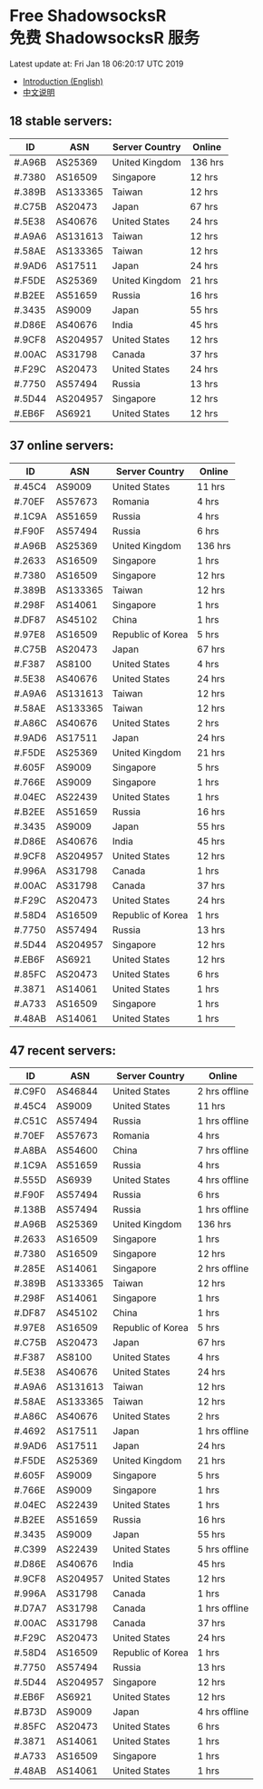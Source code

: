 # Free ShadowsocksR<br>免费 ShadowsocksR 服务

Latest update at: Fri Jan 18 06:20:17 UTC 2019

- [Introduction (English)](https://vision-network.readthedocs.io/en/latest/autossr/autossr.html)
- [中文说明](https://vision-network.readthedocs.io/zh_CN/latest/autossr/autossr.html)


## 18 stable servers:

| ID | ASN | Server Country | Online |
| ------ | ------ | ------ | ------ |
| #.A96B | AS25369 | United Kingdom | 136 hrs |
| #.7380 | AS16509 | Singapore | 12 hrs |
| #.389B | AS133365 | Taiwan | 12 hrs |
| #.C75B | AS20473 | Japan | 67 hrs |
| #.5E38 | AS40676 | United States | 24 hrs |
| #.A9A6 | AS131613 | Taiwan | 12 hrs |
| #.58AE | AS133365 | Taiwan | 12 hrs |
| #.9AD6 | AS17511 | Japan | 24 hrs |
| #.F5DE | AS25369 | United Kingdom | 21 hrs |
| #.B2EE | AS51659 | Russia | 16 hrs |
| #.3435 | AS9009 | Japan | 55 hrs |
| #.D86E | AS40676 | India | 45 hrs |
| #.9CF8 | AS204957 | United States | 12 hrs |
| #.00AC | AS31798 | Canada | 37 hrs |
| #.F29C | AS20473 | United States | 24 hrs |
| #.7750 | AS57494 | Russia | 13 hrs |
| #.5D44 | AS204957 | Singapore | 12 hrs |
| #.EB6F | AS6921 | United States | 12 hrs |

## 37 online servers:

| ID | ASN | Server Country | Online |
| ------ | ------ | ------ | ------ |
| #.45C4 | AS9009 | United States | 11 hrs |
| #.70EF | AS57673 | Romania | 4 hrs |
| #.1C9A | AS51659 | Russia | 4 hrs |
| #.F90F | AS57494 | Russia | 6 hrs |
| #.A96B | AS25369 | United Kingdom | 136 hrs |
| #.2633 | AS16509 | Singapore | 1 hrs |
| #.7380 | AS16509 | Singapore | 12 hrs |
| #.389B | AS133365 | Taiwan | 12 hrs |
| #.298F | AS14061 | Singapore | 1 hrs |
| #.DF87 | AS45102 | China | 1 hrs |
| #.97E8 | AS16509 | Republic of Korea | 5 hrs |
| #.C75B | AS20473 | Japan | 67 hrs |
| #.F387 | AS8100 | United States | 4 hrs |
| #.5E38 | AS40676 | United States | 24 hrs |
| #.A9A6 | AS131613 | Taiwan | 12 hrs |
| #.58AE | AS133365 | Taiwan | 12 hrs |
| #.A86C | AS40676 | United States | 2 hrs |
| #.9AD6 | AS17511 | Japan | 24 hrs |
| #.F5DE | AS25369 | United Kingdom | 21 hrs |
| #.605F | AS9009 | Singapore | 5 hrs |
| #.766E | AS9009 | Singapore | 1 hrs |
| #.04EC | AS22439 | United States | 1 hrs |
| #.B2EE | AS51659 | Russia | 16 hrs |
| #.3435 | AS9009 | Japan | 55 hrs |
| #.D86E | AS40676 | India | 45 hrs |
| #.9CF8 | AS204957 | United States | 12 hrs |
| #.996A | AS31798 | Canada | 1 hrs |
| #.00AC | AS31798 | Canada | 37 hrs |
| #.F29C | AS20473 | United States | 24 hrs |
| #.58D4 | AS16509 | Republic of Korea | 1 hrs |
| #.7750 | AS57494 | Russia | 13 hrs |
| #.5D44 | AS204957 | Singapore | 12 hrs |
| #.EB6F | AS6921 | United States | 12 hrs |
| #.85FC | AS20473 | United States | 6 hrs |
| #.3871 | AS14061 | United States | 1 hrs |
| #.A733 | AS16509 | Singapore | 1 hrs |
| #.48AB | AS14061 | United States | 1 hrs |

## 47 recent servers:

| ID | ASN | Server Country | Online |
| ------ | ------ | ------ | ------ |
| #.C9F0 | AS46844 | United States | 2 hrs offline |
| #.45C4 | AS9009 | United States | 11 hrs |
| #.C51C | AS57494 | Russia | 1 hrs offline |
| #.70EF | AS57673 | Romania | 4 hrs |
| #.A8BA | AS54600 | China | 7 hrs offline |
| #.1C9A | AS51659 | Russia | 4 hrs |
| #.555D | AS6939 | United States | 4 hrs offline |
| #.F90F | AS57494 | Russia | 6 hrs |
| #.138B | AS57494 | Russia | 1 hrs offline |
| #.A96B | AS25369 | United Kingdom | 136 hrs |
| #.2633 | AS16509 | Singapore | 1 hrs |
| #.7380 | AS16509 | Singapore | 12 hrs |
| #.285E | AS14061 | Singapore | 2 hrs offline |
| #.389B | AS133365 | Taiwan | 12 hrs |
| #.298F | AS14061 | Singapore | 1 hrs |
| #.DF87 | AS45102 | China | 1 hrs |
| #.97E8 | AS16509 | Republic of Korea | 5 hrs |
| #.C75B | AS20473 | Japan | 67 hrs |
| #.F387 | AS8100 | United States | 4 hrs |
| #.5E38 | AS40676 | United States | 24 hrs |
| #.A9A6 | AS131613 | Taiwan | 12 hrs |
| #.58AE | AS133365 | Taiwan | 12 hrs |
| #.A86C | AS40676 | United States | 2 hrs |
| #.4692 | AS17511 | Japan | 1 hrs offline |
| #.9AD6 | AS17511 | Japan | 24 hrs |
| #.F5DE | AS25369 | United Kingdom | 21 hrs |
| #.605F | AS9009 | Singapore | 5 hrs |
| #.766E | AS9009 | Singapore | 1 hrs |
| #.04EC | AS22439 | United States | 1 hrs |
| #.B2EE | AS51659 | Russia | 16 hrs |
| #.3435 | AS9009 | Japan | 55 hrs |
| #.C399 | AS22439 | United States | 5 hrs offline |
| #.D86E | AS40676 | India | 45 hrs |
| #.9CF8 | AS204957 | United States | 12 hrs |
| #.996A | AS31798 | Canada | 1 hrs |
| #.D7A7 | AS31798 | Canada | 1 hrs offline |
| #.00AC | AS31798 | Canada | 37 hrs |
| #.F29C | AS20473 | United States | 24 hrs |
| #.58D4 | AS16509 | Republic of Korea | 1 hrs |
| #.7750 | AS57494 | Russia | 13 hrs |
| #.5D44 | AS204957 | Singapore | 12 hrs |
| #.EB6F | AS6921 | United States | 12 hrs |
| #.B73D | AS9009 | Japan | 4 hrs offline |
| #.85FC | AS20473 | United States | 6 hrs |
| #.3871 | AS14061 | United States | 1 hrs |
| #.A733 | AS16509 | Singapore | 1 hrs |
| #.48AB | AS14061 | United States | 1 hrs |


